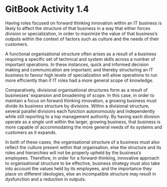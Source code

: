 # GitBook Activity 1.4

Having roles focused on forward thinking innovation within an IT business is likely to affect the structure of that business in a way that either forces division or specialization, in order to maximize the value of that business’s outputs within the context of factors such as culture and the needs of their customers.

A functional organisational structure often arises as a result of a business requiring a specific set of technical and system skills across a number of important operations. In these instances, quick and informed decision making and communication are important; and thereby structuring an IT business to favour high levels of specialization will allow operations to run more efficiently than if IT roles had a more general scope of knowledge.

Comparatively, divisional organisational structures form as a result of businesses’ expansion and broadening of scope. In this case, in order to maintain a focus on forward thinking innovation, a growing business must divide its business structure by divisions. Within a divisional structure, several parallel divisions each function autonomously and independently while still reporting to a top management authority. By having each division operate as a single unit within the larger, growing business, that business is more capable of accommodating the more general needs of its systems and customers as it expands.

In both of these cases, the organisational structure of a business must also reflect the culture present within that organisation, else the structure and its roles and hierarchies will not be properly upheld by the business’s employees. Therefore, in order for a forward-thinking, innovative approach to organisational structure to be effective, business strategy must also take into account the values held by its employees, and the importance they place on different ideologies, else an incompatible structure may result in dysfunction and a reduction in outputs.

